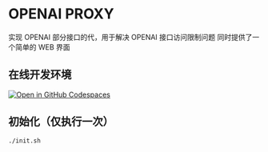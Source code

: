 # OPENAI PROXY

实现 OPENAI 部分接口的代，用于解决 OPENAI 接口访问限制问题 同时提供了一个简单的 WEB 界面

## 在线开发环境

[![Open in GitHub Codespaces](https://github.com/codespaces/badge.svg)](https://github.com/codespaces/new?hide_repo_select=true&ref=main&repo=609520687)

## 初始化（仅执行一次）

```bash
./init.sh
```
